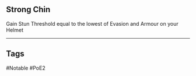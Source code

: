 ## Strong Chin
Gain Stun Threshold equal to the lowest of Evasion and Armour on your Helmet

---
## Tags
#Notable
#PoE2
